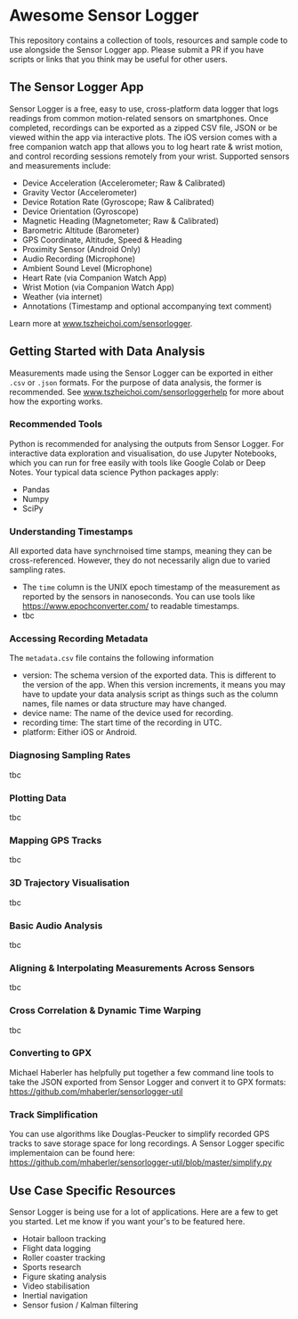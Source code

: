 # Awesome Sensor Logger
This repository contains a collection of tools, resources and sample code to use alongside the Sensor Logger app. Please submit a PR if you have scripts or links that you think may be useful for other users.

## The Sensor Logger App
Sensor Logger is a free, easy to use, cross-platform data logger that logs readings from common motion-related sensors on smartphones. Once completed, recordings can be exported as a zipped CSV file, JSON or be viewed within the app via interactive plots. The iOS version comes with a free companion watch app that allows you to log heart rate & wrist motion, and control recording sessions remotely from your wrist. Supported sensors and measurements include:

- Device Acceleration (Accelerometer; Raw & Calibrated)
- Gravity Vector (Accelerometer)
- Device Rotation Rate (Gyroscope; Raw & Calibrated)
- Device Orientation (Gyroscope)
- Magnetic Heading (Magnetometer; Raw & Calibrated)
- Barometric Altitude (Barometer)
- GPS Coordinate, Altitude, Speed & Heading
- Proximity Sensor (Android Only)
- Audio Recording (Microphone)
- Ambient Sound Level (Microphone)
- Heart Rate (via Companion Watch App)
- Wrist Motion (via Companion Watch App)
- Weather (via internet)
- Annotations (Timestamp and optional accompanying text comment)

Learn more at www.tszheichoi.com/sensorlogger. 

## Getting Started with Data Analysis
Measurements made using the Sensor Logger can be exported in either `.csv` or `.json` formats. For the purpose of data analysis, the former is recommended. See www.tszheichoi.com/sensorloggerhelp for more about how the exporting works.

### Recommended Tools
Python is recommended for analysing the outputs from Sensor Logger. For interactive data exploration and visualisation, do use Jupyter Notebooks, which you can run for free easily with tools like Google Colab or Deep Notes. Your typical data science Python packages apply:

- Pandas
- Numpy
- SciPy

### Understanding Timestamps
All exported data have synchrnoised time stamps, meaning they can be cross-referenced. However, they do not necessarily align due to varied sampling rates. 
- The `time` column is the UNIX epoch timestamp of the measurement as reported by the sensors in nanoseconds. You can use tools like https://www.epochconverter.com/ to readable timestamps. 
- tbc

### Accessing Recording Metadata
The `metadata.csv` file contains the following information
- version: The schema version of the exported data. This is different to the version of the app. When this version increments, it means you may have to update your data analysis script as things such as the column names, file names or data structure may have changed. 
- device name: The name of the device used for recording.
- recording time: The start time of the recording in UTC.
- platform: Either iOS or Android.

### Diagnosing Sampling Rates
tbc

### Plotting Data
tbc

### Mapping GPS Tracks
tbc

### 3D Trajectory Visualisation
tbc

### Basic Audio Analysis
tbc

### Aligning & Interpolating Measurements Across Sensors
tbc

### Cross Correlation & Dynamic Time Warping 
tbc

### Converting to GPX
Michael Haberler has helpfully put together a few command line tools to take the JSON exported from Sensor Logger and convert it to GPX formats: https://github.com/mhaberler/sensorlogger-util

### Track Simplification
You can use algorithms like Douglas-Peucker to simplify recorded GPS tracks to save storage space for long recordings. A Sensor Logger specific implementaion can be found here: https://github.com/mhaberler/sensorlogger-util/blob/master/simplify.py

## Use Case Specific Resources
Sensor Logger is being use for a lot of applications. Here are a few to get you started. Let me know if you want your's to be featured here.
- Hotair balloon tracking
- Flight data logging
- Roller coaster tracking
- Sports research
- Figure skating analysis
- Video stabilisation
- Inertial navigation
- Sensor fusion / Kalman filtering
